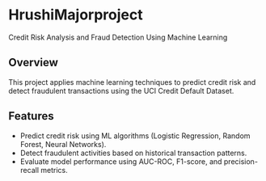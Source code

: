 # HrushiMajorproject
Credit Risk Analysis and Fraud Detection Using Machine Learning
## Overview
This project applies machine learning techniques to predict credit risk and detect fraudulent transactions using the UCI Credit Default Dataset.

## Features
- Predict credit risk using ML algorithms (Logistic Regression, Random Forest, Neural Networks).
- Detect fraudulent activities based on historical transaction patterns.
- Evaluate model performance using AUC-ROC, F1-score, and precision-recall metrics.

